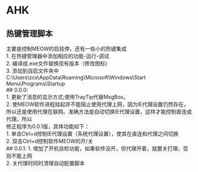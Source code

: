 AHK
===================================
热键管理脚本
-----------------------------------
主要是控制MEOW的启挂停，还有一些小的热键集成				
			1. 在热键管理器中添加相应的功能-运行-调试		
			2. 编译成.exe文件替换现有版本（修改图标）		
			3. 添加到自启文件夹中C:\Users\zcs\AppData\Roaming\Microsoft\Windows\Start Menu\Programs\Startup  
			## 0.0.0:  
			1. 更新了消息的显示方式;使用TrayTip代替MsgBox。  
			2. 使MEOW软件进程挂起并不能阻止使用代理上网，因为IE代理设置仍然存在，所以还是使用代理在联网。准确方法是自动切换IE代理设置，这样才能控制直连或代理。所以<br>修正程序为0.0.1版，具体功能如下：  
			1. 单击Ctrl+d控制IE代理设置（系统代理设置），使其在直连和代理之间切换<br>
			2. 双击Ctrl+d控制软件MEOW的开/关  
			## 0.0.1:
			1. 增加了开机自检功能，如果软件没开，但代理开着，就要关打理，否则不能上网  
			2. 关代理时同时清理自动配置脚本
